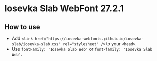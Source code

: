 # Iosevka Slab WebFont 27.2.1

## How to use

- Add `<link href="https://iosevka-webfonts.github.io/iosevka-slab/iosevka-slab.css" rel="stylesheet" />` to your `<head>`.
- Use `fontFamily: 'Iosevka Slab Web'` or `font-family: 'Iosevka Slab Web'`.
